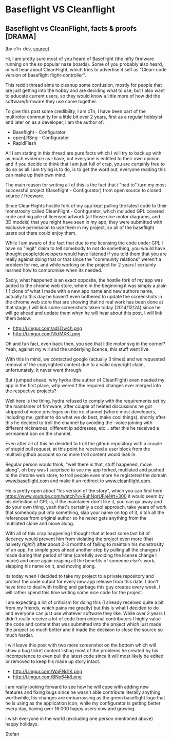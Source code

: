 # Baseflight VS Cleanflight

## Baseflight vs CleanFlight, facts & proofs [DRAMA]

(by cTn-dev, [source](https://www.reddit.com/r/Multicopter/comments/2qabqh/baseflight_vs_cleanflight_facts_proofs_drama/))

Hi, I am pretty sure most of you heard of Baseflight (the nifty firmware running on the so popular naze boards). Some of you probably also heard, or will hear about CleanFlight, which tries to advertise it self as "Clean-code version of baseflight flight-controller".
 
This reddit thread aims to cleanup some confusion, mostly for people that are just getting into the hobby and are deciding what to use, but I also want to educate current users, so they would know a little more of how did the software/firmware they use come together.
 
To give this post some credibility, I am cTn, I have been part of the multirotor community for a little bit over 2 years, first as a regular hobbyist and later on as a developer, i am the author of:

* Baseflight - Configurator
* openLRSng - Configurator
* RapidFlash
 
All I am stating in this thread are pure facts which I will try to back up with as much evidence as I have, but everyone is entitled to their own opinion and if you decide to think that I am just full of crap, you are certainly free to do so as all I am trying is to do, is to get the word out, everyone reading this can make up their own mind.
 
The main reason for writing all of this is the fact that i "had to" turn my most successful project (Baseflight - Configurator) from open source to closed source / freeware.
 
Since CleanFlights hostile fork of my app kept pulling the latest code to their monstrosity called CleanFlight - Configurator, which included GPL covered code and big pile of licensed artwork (all those nice motor diagrams, and 3D models) that you might have seen in my app, they were submitted with exclusive permission to use them in my project, so all of the baseflight users out there could enjoy them.
 
While I am aware of the fact that due to me licensing the code under GPL I have no "legit" claim to tell somebody to not do something, you would have thought people/developers would have listened if you told them that you are really against doing that or that since the "community relations" weren't a problem for me, and while working on the project for 2 years I certainly learned how to compromise when its needed.
 
Sadly, what happened is an exact opposite, the hostile fork of my app was added to the chrome web store, where in the beginning it was simply a plain 1:1 clone of what I made with a new app name and new authors name, actually to this day he haven't even bothered to update the screenshots in the chrome web store that are showing that no real work has been done at that stage, I will link some screenshots taken today (2014/12/24) since he will go ahead and update them when he will hear about this post, I will link them below.

* http://i.imgur.com/adLDw4h.png
* http://i.imgur.com/VktMXKt.png
 
Oh and fun fact, even back then, you see that little motor svg in the corner? Yeah, against my will and the underlying licence, this stuff went live.
 
With this in mind, we contacted google (actually 3 times) and we requested removal of the copyrighted content due to a valid copyright claim, unfortunately, it never went through.
 
But I jumped ahead, why hydra (the author of CleanFlight) even needed my app in the first place, why weren't the required changes ever merged into the respective projects?
 
Well here is the thing, hydra refused to comply with the requirements set by the maintainer of firmware, after couple of heated discussions he got stripped of voice privileges on the irc channel (where most developers, including me, gather to do what we do best, make cool things), shortly after this he decided to troll the channel by avoiding the -voice joining with different nicknames, different ip addresses, etc... after this he received a permanent ban on the channel.

Even after all of this he decided to troll the github repository with a couple of stupid pull request, at this point he received a user block from the multiwii github account so no more troll content would leak in.
 
Regular person would think, "well there is that, stuff happened, move along", oh boy was I surprised to see my app forked, mutilated and pushed to the chrome web store, to troll people even more he registered the domain www.baseflight.com and make it an redirect to www.cleanflight.com.
 
He is pretty open about "his version of the story", which you can find here https://www.youtube.com/watch?v=RuhNqrUFaj4#t=300 it would seem by his definition of GPL is, if the maintainer don't like it, you can go away and do your own thing, yeah that's certainly a cool approach, take years of work that somebody put into something, slap your name on top of it, ditch all the references from original author so he never gets anything from the mutilated clone and move along.
 
With all of this crap happening I thought that at least some last bit of decency would prevent him from violating the project even more (that naivety right?) after about 2-3 months of failing to maintain his monstrosity of an app, he simple goes ahead another step by pulling all the changes I made during that period of time (carefully avoiding the license change I made) and once again reaping all the benefits of someone else's work, slapping his name on it, and moving along.
 
Its today when I decided to take my project to a private repository and protect the code output for every new app release from this date. I don't have time to deal with trolling and garbage this guy creates every week, I will rather spend this time writing some nice code for the project.

I am expecting a lot of criticism for doing this (I already received quite a bit from my friends, which pains me greatly) but this is what I decided to do and everyone can just use whatever software they like. While over 2 years I didn't really receive a lot of code from external contributors I highly value the code and content that was submitted into the project which just made the project so much better and it made the decision to close the source so much harder.
 
I will leave this post with two more screenshot on the bottom which will show a bug ticket content listing most of the problems he created by his incompetence to even pull the latest code since it will most likely be edited or removed to keep his made up story intact.

* http://i.imgur.com/WaFNd1K.png
* http://i.imgur.com/BNo64k8.png
 
I am really looking forward to see how he will cope with adding new features and fixing bugs since he wasn't able contribute literally anything worthwhile, his changes are embarrassing as the green baseflight logo that he is using as the application icon, while my configurator is getting better every day, having over 16 000 happy users now and growing.
 
I wish everyone in the world (excluding one person mentioned above) happy holidays.
 
Stefan



